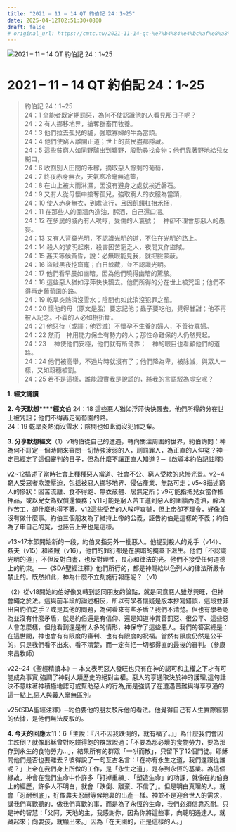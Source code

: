 ```yaml
---
title: "2021 – 11 – 14 QT 約伯記 24：1~25"
date: 2025-04-12T02:51:30+0800
draft: false
# original_url: https://cmtc.tw/2021-11-14-qt-%e7%b4%84%e4%bc%af%e8%a8%98-24%ef%bc%9a125
---
```


![2021 – 11 – 14 QT 約伯記 24：1~25](/images/qt.jpg   "2021 – 11 – 14 QT 約伯記 24：1~25")

# 2021 – 11 – 14 QT 約伯記 24：1~25

> 約伯記 24：1~25  
> 24：1 全能者既定期罰惡，為何不使認識他的人看見那日子呢？  
> 24：2 有人挪移地界，搶奪群畜而牧養。  
> 24：3 他們拉去孤兒的驢，強取寡婦的牛為當頭。  
> 24：4 他們使窮人離開正道；世上的貧民盡都隱藏。  
> 24：5 這些貧窮人如同野驢出到曠野，殷勤尋找食物；他們靠著野地給兒女糊口，  
> 24：6 收割別人田間的禾稼，摘取惡人餘剩的葡萄，  
> 24：7 終夜赤身無衣，天氣寒冷毫無遮蓋，  
> 24：8 在山上被大雨淋濕，因沒有避身之處就挨近磐石。  
> 24：9 又有人從母懷中搶奪孤兒，強取窮人的衣服為當頭，  
> 24：10 使人赤身無衣，到處流行，且因飢餓扛抬禾捆，  
> 24：11 在那些人的圍牆內造油，醡酒，自己還口渴。  
> 24：12 在多民的城內有人唉哼，受傷的人哀號；　神卻不理會那惡人的愚妄。  
> 24：13 又有人背棄光明，不認識光明的道，不住在光明的路上。  
> 24：14 殺人的黎明起來，殺害困苦窮乏人，夜間又作盜賊。  
> 24：15 姦夫等候黃昏，說：必無眼能見我，就把臉蒙蔽。  
> 24：16 盜賊黑夜挖窟窿；白日躲藏，並不認識光明。  
> 24：17 他們看早晨如幽暗，因為他們曉得幽暗的驚駭。  
> 24：18 這些惡人猶如浮萍快快飄去。他們所得的分在世上被咒詛；他們不得再走葡萄園的路。  
> 24：19 乾旱炎熱消沒雪水；陰間也如此消沒犯罪之輩。  
> 24：20 懷他的母（原文是胎）要忘記他；蟲子要吃他，覺得甘甜；他不再被人記念。不義的人必如樹折斷。  
> 24：21 他惡待（或譯：他吞滅）不懷孕不生養的婦人，不善待寡婦。  
> 24：22 然而　神用能力保全有勢力的人；那性命難保的人仍然興起。  
> 24：23 　神使他們安穩，他們就有所倚靠；　神的眼目也看顧他們的道路。  
> 24：24 他們被高舉，不過片時就沒有了；他們降為卑，被除滅，與眾人一樣，又如穀穗被割。  
> 24：25 若不是這樣，誰能證實我是說謊的，將我的言語駁為虛空呢？

**1.** **經文誦讀**

**2. 今天默想****經文**伯 24：18 這些惡人猶如浮萍快快飄去。他們所得的分在世上被咒詛；他們不得再走葡萄園的路。  
24：19 乾旱炎熱消沒雪水；陰間也如此消沒犯罪之輩。

**3. 分享默想經文**（1）v1約伯從自己的遭遇，轉向關注周圍的世界，約伯詢問：神為何不訂定一個時間來審問一切恃強淩弱的人，刑罰罪人，為正直的人伸冤？神一定已經定了這個審判的日子，但為什麼不讓正直人知道？─《啟導本約伯記註釋》

v2~12描述了當時社會上種種惡人當道、社會不公、窮人受欺的悲慘光景。v2~4窮人受惡者欺淩壓迫，包括被惡人挪移地界、侵佔產業、無路可走；v5~8描述窮人的慘狀：困苦流離、食不得飽、無衣蔽體、居無定所；v9可能指把兒女當作抵押品，或以兒女為奴償還債務；v11可能是窮人苦工進到惡人的圍牆內造油，醡酒作苦工，卻什麼也得不著。v12這些受苦的人唉哼哀號，但上帝卻不理會，好像並沒有做什麼事。約伯三個朋友為了維持上帝的公義，誣告約伯是這樣的不義；約伯為了申自己的冤，也誣告上帝也是這樣。

v13~17本節開始新的一段，約伯又指另外一批惡人。他提到殺人的兇手（v14）、姦夫（v15）和盜賊（v16），他們的罪行都是在黑暗的掩蓋下滋生。他們「不認識光明的道」，不但反對白晝，也反對理性，良心和律法的光。他們不接受任何道德上的約束。──《SDA聖經注釋》他們所行的，都是神賜給以色列人的律法所嚴令禁止的。既然如此，神為什麼不立刻施行報應呢？（v1）

（2）從v18開始約伯好像又轉到認同朋友的論點，就是同意惡人雖然興旺，但神會繩之於法。這與前半段的論述相反，所以有學者懷疑是版本抄寫錯誤，這段並非出自約伯之手？或是其他的問題，為何看來有些矛盾？我們不清楚。但也有學者認為並沒有什麼矛盾，就是約伯還是有信仰、還是知道神賞善罰惡、很公平、這些惡人會怎麼樣，但他看到還是有太多的情形，神保守了這些惡人。我們的答案總是：在這世間，神也會有有限度的審判、也有有限度的祝福。當然有限度仍然是公平的，只是我們看不出來、看不清楚，而一定有把一切都得直的最後的審判。（參康來昌牧師）

v22~24《聖經精讀本》─ 本文表明惡人發旺也只有在神的認可和主權之下才有可能成為事實,強調了神對人類歷史的絕對主權。惡人的亨通取決於神的護理,這句話決不意味著神積極地認可或幫助惡人的行為,而是強調了在遭遇苦難與得享亨通的這一點上,惡人與義人毫無區別。

v25《SDA聖經注釋》─約伯要他的朋友駁斥他的看法。他覺得自己有人生實際經驗的依據，是他們無法反駁的。

**4. 今天的回應**太11：6「主說：『凡不因我跌倒的，就有福了。』」為什麼我們會因主跌倒？就像耶穌曾對吃餅得飽的群眾說過：「不要為那必壞的食物勞力，要為那存到永生的食物勞力…」，結果所有的群眾「一哄而散」，只留下了12個門徒。耶穌問他們是否也要離去？彼得說了一句亙古名言：「在祢有永生之道，我們還跟從誰呢？」上帝在我們身上所做的工作，是「永生之道」，是存到永恆的基業。為這個緣故，神會在我們生命中作許多「打掉重練」、「塑造生命」的功課，就像在約伯身上的經歷，許多人不明白，就會「跌倒、離棄、不信了」。但是明白真理的人，就會「忍耐到底」，好像農夫忍耐等候地裏的出產一樣。神並不是迎合世人的需求，講我們喜歡聽的，做我們喜歡的事，而是為了永恆的生命，我們必須信靠忍耐。只是神的智慧：「父阿，天地的主，我感謝你，因為你將這些事，向聰明通達人，就藏起來；向嬰孩，就顯出來。」因為「在天國的，正是這樣的人。」